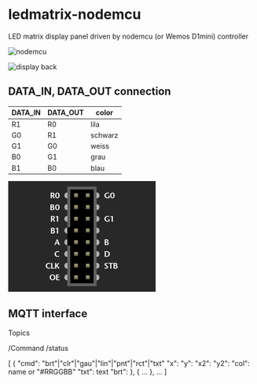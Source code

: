 # ledmatrix-nodemcu
LED matrix display panel driven by nodemcu (or Wemos D1mini) controller

![nodemcu](img/nodemcu.png "NodeMCU")

![display back](img/display_back.png "LED Display back")

## DATA_IN, DATA_OUT connection

| DATA_IN | DATA_OUT | color |
| ------- | -------- | ----- |
| R1 | R0 | lila |
| G0 | R1 | schwarz |
| G1 | G0 | weiss |
| B0 | G1 | grau |
| B1 | B0 | blau |

![data connector](img/display_data_connector.png "Data connector")

## MQTT interface

Topics

/Command
/status

[
    {
    "cmd": "brt"|"clr"|"gau"|"lin"|"pnt"|"rct"|"txt"
    "x": 
    "y":
    "x2":
    "y2":
    "col": name or "#RRGGBB"
    "txt": text
    "brt":
    },
    {
        ...
    },
    ...
]
